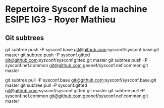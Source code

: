 # Repertoire Sysconf de la machine ESIPE IG3 - Royer Mathieu


## Git subtrees

git subtree push -P sysconf.base git@github.com:sysconf/sysconf.base.git master
git subtree push -P sysconf.gitted git@github.com:sysconf/sysconf.gitted.git master
git subtree push -P sysconf.nef.common git@github.com:geonef/sysconf.nef.common.git master

git subtree pull -P sysconf.base git@github.com:sysconf/sysconf.base.git master
git subtree pull -P sysconf.gitted git@github.com:sysconf/sysconf.gitted.git master
git subtree pull -P sysconf.nef.common git@github.com:geonef/sysconf.nef.common.git master
